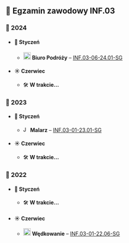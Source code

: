 ## 🧪 Egzamin zawodowy INF.03

### 📅 2024
- #### 🧊 Styczeń
  - <img src="h[ttps://raw.githubusercontent.com/devicons/devicon/master/icons/php/php-original.svg](https://img.icons8.com/?size=100&id=ew8X3wM9rXiK&format=png&color=000000)" alt="PHP" width="20"/> **Biuro Podróży** – [INF.03-06-24.01-SG](INF.03-06-24.01-SG)
- #### ☀️ Czerwiec
  - 🛠️ **W trakcie...**

### 📅 2023
- #### 🧊 Styczeń
  - <img src="[https://raw.githubusercontent.com/devicons/devicon/master/icons/javascript/javascript-original.svg](https://img.icons8.com/?size=100&id=PXTY4q2Sq2lG&format=png&color=000000)" alt="JavaScript" width="15"/> **Malarz** – [INF.03-01-23.01-SG](INF.03-01-23.01-SG)
- #### ☀️ Czerwiec
  - 🛠️ **W trakcie...**

### 📅 2022
- #### 🧊 Styczeń
  - 🛠️ **W trakcie...**
- #### ☀️ Czerwiec
  - <img src="[https://raw.githubusercontent.com/devicons/devicon/master/icons/php/php-original.svg](https://img.icons8.com/?size=100&id=ew8X3wM9rXiK&format=png&color=000000)" alt="PHP" width="20"/> **Wędkowanie** – [INF.03-01-22.06-SG](INF.03-01-22.06-SG)
